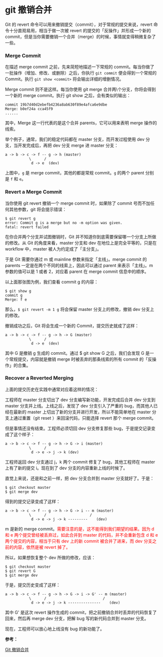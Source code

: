 # git 撤销合并

Git 的 revert 命令可以用来撤销提交（commit），对于常规的提交来说，revert 命令十分直观易用，相当于做一次被 revert 的提交的「反操作」并形成一个新的 commit，但是当你需要撤销一个合并（merge）的时候，事情就变得稍微复杂了一些。

### Merge Commit
在描述 merge commit 之前，先来简短地描述一下常规的 commit。每当你做了一批操作（增加、修改、或删除）之后，你执行 `git commit` 便会得到一个常规的 Commit。执行 `git show <commit>` 将会输出详细的增删情况。

Merge commit 则不是这样。每当你使用 git merge 合并两\个分支，你将会得到一个新的 merge commit。执行 git show <commit> 之后，会有类似的输出：
```
commit 19b7d40d2ebefb4236a8ab630f89e4afca6e9dbe
Merge: b0ef24a cca45f9
......
```

其中，Merge 这一行代表的是这个合并 parents，它可以用来表明 merge 操作的线索。

举个例子，通常，我们的稳定代码都在 master 分支，而开发过程使用 dev 分支，当开发完成后，再把 dev 分支 merge 进 master 分支：
```
a -> b -> c -> f -- g -> h (master)
           \      /
            d -> e  (dev)
```
上图中，`g` 是 merge commit，其他的都是常规 commit。`g` 的两个 parent 分别是 `f` 和 `e`。


### Revert a Merge Commit
当你使用 git revert 撤销一个 merge commit 时，如果除了 commit 号而不加任何其他参数，git 将会提示错误：

```
$ git revert g
error: Commit g is a merge but no -m option was given.
fatal: revert failed
```

在你合并两个分支并试图撤销时，Git 并不知道你到底需要保留哪一个分支上所做的修改。从 Git 的角度来看，master 分支和 dev 在地位上是完全平等的，只是在 workflow 中，master 被人为约定成了「主分支」。

于是 Git 需要你通过 m 或 mainline 参数来指定「主线」。merge commit 的 parents 一定是在两个不同的线索上，因此可以通过 parent 来表示「主线」。m 参数的值可以是 1 或者 2，对应着 parent 在 merge commit 信息中的顺序。

以上面那张图为例，我们查看 commit g 的内容：
```
$ git show g
commit g
Merge: f e
```

那么，`$ git revert -m 1 g` 将会保留 master 分支上的修改，撤销 dev 分支上的修改。

撤销成功之后，Git 将会生成一个新的 Commit，提交历史就成了这样：

```
a -> b -> c -> f -- g -> h -> G (master)
           \      /
            d -> e  (dev)
```

其中 G 是撤销 g 生成的 commit。通过 $ git show G 之后，我们会发现 G 是一个常规提交，内容就是撤销 merge 时被丢弃的那条线索的所有 commit 的「反操作」的合集。


### Recover a Reverted Merging
上面的提交历史在实践中通常对应着这样的情况：

工程师在 master 分支切出了 dev 分支编写新功能，开发完成后合并 dev 分支到 master 分支并上线。上线之后，发现了 dev 分支引入了严重的 bug，而其他人已经在最新的 master 上切出了新的分支并进行开发，所以不能简单地在 master 分支上通过重置（git reset ）来回滚代码，只能选择 revert 那个 merge commit。

但是事情还没有结束。工程师必须切回 dev 分支修复那些 bug，于是提交记录变成了这个样子：

```
a -> b -> c -> f -- g -> h -> G -> i (master)
           \      /
            d -> e -> j -> k (dev)
```
工程师返回 dev 分支通过 j，k 两个 commit 修复了 bug，其他工程师在 master 上有了新的提交 i。现在到了 dev 分支的内容重新上线的时候了。

直觉上来说，还是和之前一样，把 dev 分支合并到 master 分支就好了。于是：
```
$ git checkout master
$ git merge dev
```
得到的提交记录变成了这样：
```
a -> b -> c -> f -- g -> h -> G -> i -- m (master)
           \      /                    /
            d -> e -> j -> k ---------    (dev)
```        
m 是新的 merge commit。<span style="color:red">需要注意的是，这不能得到我们期望的结果。因为 d 和 e 两个提交曾经被丢弃过，如此合并到 master 的代码，并不会重新包含 d 和 e 两个提交的内容，相当于只有 dev 上的新 commit 被合并了进来，而 dev 分支之前的内容，依然是被 revert 掉了。</span>

所以，如果想恢复整个 dev 所做的修改，应该：

```
$ git checkout master
$ git revert G
$ git merge dev
```
于是，提交历史变成了这样：

```
a -> b -> c -> f -- g -> h -> G -> i -> G' -- m (master)
           \      /                          /
            d -> e -> j -> k ---------------    (dev)
```            
其中 G' 是这次 revert 操作生成的 commit，把之前撤销合并时丢弃的代码恢复了回来，然后再 merge dev 分支，把解 bug 写的新代码合并到 master 分支。

现在，工程师可以放心地上线没有 bug 的新功能了。


**参考：**

[Git 撤销合并](http://blog.psjay.com/posts/git-revert-merge-commit/#disqus_thread)
